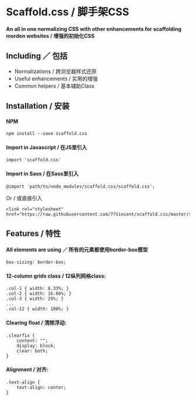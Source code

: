 # Scaffold.css / 脚手架CSS

#### An all in one normalizing CSS with other enhancements for scaffolding morden websites / 增强的初始化CSS

## Including ／ 包括 

* Normalizations / 跨浏览器样式还原
* Useful enhancements / 实用的增强
* Common helpers / 基本辅助Class

## Installation / 安装
#### NPM

    npm install --save scaffold.css
    
#### Import in Javascript / 在JS里引入
    
    import 'scaffold.css'

#### Import in Sass / 在Sass里引入

    @import 'path/to/node_modules/scaffold.css/scaffold.css';

Or / 或直接引入
    
    <link rel="stylesheet" href="https://raw.githubusercontent.com/77Vincent/scaffold.css/master/scaffold.css">

## Features / 特性

#### All elements are using ／ 所有的元素都使用border-box模型

    box-sizing: border-box;

#### 12-column grids class / 12纵列网格class:

    .col-1 { width: 8.33%; }
    .col-2 { width: 16.66%; }
    .col-3 { width: 25%; }
    ...
    .col-12 { width: 100%; }

#### Clearing float / 清除浮动: 

    .clearfix {
        content: "";
        display: block;
        clear: both;
    }

#### Alignment / 对齐: 

    .text-align {
        text-align: center;
    }

